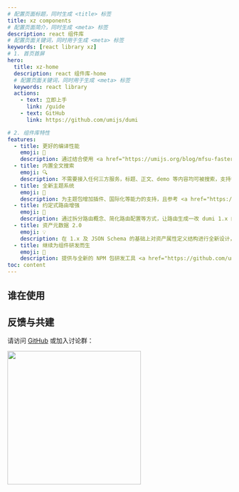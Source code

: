 ```yaml
---
# 配置页面标题，同时生成 <title> 标签
title: xz components
# 配置页面简介，同时生成 <meta> 标签
description: react 组件库
# 配置页面关键词，同时用于生成 <meta> 标签
keywords: [react library xz]
# 1. 首页首屏
hero:
  title: xz-home
  description: react 组件库-home
  # 配置页面关键词，同时用于生成 <meta> 标签
  keywords: react library
  actions:
    - text: 立即上手
      link: /guide
    - text: GitHub
      link: https://github.com/umijs/dumi

# 2. 组件库特性
features:
  - title: 更好的编译性能
    emoji: 🚀
    description: 通过结合使用 <a href="https://umijs.org/blog/mfsu-faster-than-vite" target="_blank" rel="noreferrer">Umi 4 MFSU</a>、esbuild、SWC、持久缓存等方案，带来比 dumi 1.x 更快的编译速度
  - title: 内置全文搜索
    emoji: 🔍
    description: 不需要接入任何三方服务，标题、正文、demo 等内容均可被搜索，支持多关键词搜索，且不会带来产物体积的增加
  - title: 全新主题系统
    emoji: 🎨
    description: 为主题包增加插件、国际化等能力的支持，且参考 <a href="https://docusaurus.io/docs/swizzling" target="_blank" rel="noreferrer">Docusaurus</a> 为主题用户提供局部覆盖能力，更强更易用
  - title: 约定式路由增强
    emoji: 🚥
    description: 通过拆分路由概念、简化路由配置等方式，让路由生成一改 dumi 1.x 的怪异、繁琐，更加符合直觉
  - title: 资产元数据 2.0
    emoji: 💡
    description: 在 1.x 及 JSON Schema 的基础上对资产属性定义结构进行全新设计，为资产的流通提供更多可能
  - title: 继续为组件研发而生
    emoji: 💎
    description: 提供与全新的 NPM 包研发工具 <a href="https://github.com/umijs/father" target="_blank" rel="noreferrer">father 4</a> 集成的脚手架，为开发者提供一站式的研发体验
toc: content
---
```


## 谁在使用

<!-- <WhoAreUsing></WhoAreUsing> -->

## 反馈与共建

请访问 [GitHub](https://github.com/umijs/dumi) 或加入讨论群：

<div>
  <img data-type="dingtalk" src="https://mdn.alipayobjects.com/huamei_i7qs1c/afts/img/A*T94jRZmW1fgAAAAAAAAAAAAADs-oAQ" width="300" />
</div>
